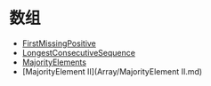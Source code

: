 
# **数组**

* [FirstMissingPositive](Array/FirstMissingPositive.md) 
* [LongestConsecutiveSequence](Array/LongestConsecutiveSequence.md)
* [MajorityElements](Array/MajorityElements.md) 
* [MajorityElement II](Array/MajorityElement II.md) 